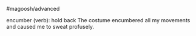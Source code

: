 #magoosh/advanced

encumber (verb): hold back 
The costume encumbered all my movements and caused me to sweat profusely. 
